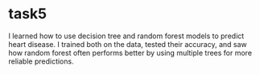 # task5
I learned how to use decision tree and random forest models to predict heart disease. I trained both on the data, tested their accuracy, and saw how random forest often performs better by using multiple trees for more reliable predictions.
